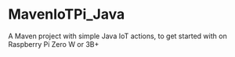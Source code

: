 # MavenIoTPi_Java
A Maven project with simple Java IoT actions, to get started with on Raspberry Pi Zero W or 3B+
